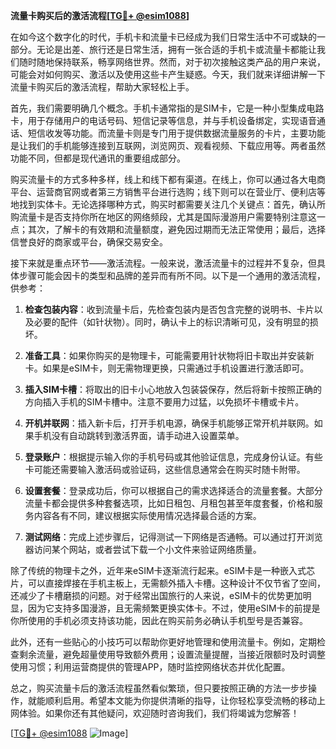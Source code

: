 **流量卡购买后的激活流程[[TG💪+ @esim1088](https://t.me/s/esim1088)]**

在如今这个数字化的时代，手机卡和流量卡已经成为我们日常生活中不可或缺的一部分。无论是出差、旅行还是日常生活，拥有一张合适的手机卡或流量卡都能让我们随时随地保持联系，畅享网络世界。然而，对于初次接触这类产品的用户来说，可能会对如何购买、激活以及使用这些卡产生疑惑。今天，我们就来详细讲解一下流量卡购买后的激活流程，帮助大家轻松上手。

首先，我们需要明确几个概念。手机卡通常指的是SIM卡，它是一种小型集成电路卡，用于存储用户的电话号码、短信记录等信息，并与手机设备绑定，实现语音通话、短信收发等功能。而流量卡则是专门用于提供数据流量服务的卡片，主要功能是让我们的手机能够连接到互联网，浏览网页、观看视频、下载应用等。两者虽然功能不同，但都是现代通讯的重要组成部分。

购买流量卡的方式多种多样，线上和线下都有渠道。在线上，你可以通过各大电商平台、运营商官网或者第三方销售平台进行选购；线下则可以在营业厅、便利店等地找到实体卡。无论选择哪种方式，购买时都需要关注几个关键点：首先，确认所购流量卡是否支持你所在地区的网络频段，尤其是国际漫游用户需要特别注意这一点；其次，了解卡的有效期和流量额度，避免因过期而无法正常使用；最后，选择信誉良好的商家或平台，确保交易安全。

接下来就是重点环节——激活流程。一般来说，激活流量卡的过程并不复杂，但具体步骤可能会因卡的类型和品牌的差异而有所不同。以下是一个通用的激活流程，供参考：

1. **检查包装内容**：收到流量卡后，先检查包装内是否包含完整的说明书、卡片以及必要的配件（如针状物）。同时，确认卡上的标识清晰可见，没有明显的损坏。

2. **准备工具**：如果你购买的是物理卡，可能需要用针状物将旧卡取出并安装新卡。如果是eSIM卡，则无需物理更换，只需通过手机设置进行激活即可。

3. **插入SIM卡槽**：将取出的旧卡小心地放入包装袋保存，然后将新卡按照正确的方向插入手机的SIM卡槽中。注意不要用力过猛，以免损坏卡槽或卡片。

4. **开机并联网**：插入新卡后，打开手机电源，确保手机能够正常开机并联网。如果手机没有自动跳转到激活界面，请手动进入设置菜单。

5. **登录账户**：根据提示输入你的手机号码或其他验证信息，完成身份认证。有些卡可能还需要输入激活码或验证码，这些信息通常会在购买时随卡附带。

6. **设置套餐**：登录成功后，你可以根据自己的需求选择适合的流量套餐。大部分流量卡都会提供多种套餐选项，比如日租包、月租包甚至年度套餐，价格和服务内容各有不同，建议根据实际使用情况选择最合适的方案。

7. **测试网络**：完成上述步骤后，记得测试一下网络是否通畅。可以通过打开浏览器访问某个网站，或者尝试下载一个小文件来验证网络质量。

除了传统的物理卡之外，近年来eSIM卡逐渐流行起来。eSIM卡是一种嵌入式芯片，可以直接焊接在手机主板上，无需额外插入卡槽。这种设计不仅节省了空间，还减少了卡槽磨损的问题。对于经常出国旅行的人来说，eSIM卡的优势更加明显，因为它支持多国漫游，且无需频繁更换实体卡。不过，使用eSIM卡的前提是你所使用的手机必须支持该功能，因此在购买前务必确认手机型号是否兼容。

此外，还有一些贴心的小技巧可以帮助你更好地管理和使用流量卡。例如，定期检查剩余流量，避免超量使用导致额外费用；设置流量提醒，当接近限额时及时调整使用习惯；利用运营商提供的管理APP，随时监控网络状态并优化配置。

总之，购买流量卡后的激活流程虽然看似繁琐，但只要按照正确的方法一步步操作，就能顺利启用。希望本文能为你提供清晰的指导，让你轻松享受流畅的移动上网体验。如果你还有其他疑问，欢迎随时咨询我们，我们将竭诚为您解答！

[[TG💪+ @esim1088](https://t.me/s/esim1088) ![Image](https://i.postimg.cc/4NQfJmqS/Snipaste-2025-05-13-00-14-12.png)]
